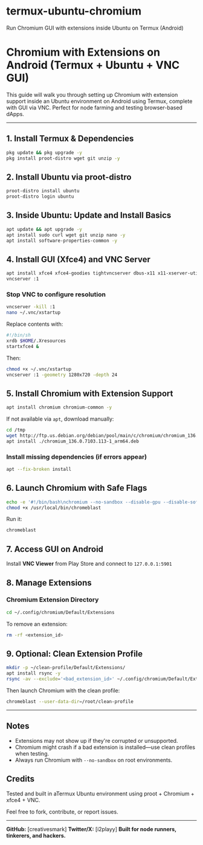 # termux-ubuntu-chromium
Run Chromium GUI with extensions inside Ubuntu on Termux (Android)
# Chromium with Extensions on Android (Termux + Ubuntu + VNC GUI)

This guide will walk you through setting up Chromium with extension support inside an Ubuntu environment on Android using Termux, complete with GUI via VNC. Perfect for node farming and testing browser-based dApps.

---

## 1. Install Termux & Dependencies

```bash
pkg update && pkg upgrade -y
pkg install proot-distro wget git unzip -y
```

## 2. Install Ubuntu via proot-distro

```bash
proot-distro install ubuntu
proot-distro login ubuntu
```

## 3. Inside Ubuntu: Update and Install Basics

```bash
apt update && apt upgrade -y
apt install sudo curl wget git unzip nano -y
apt install software-properties-common -y
```

## 4. Install GUI (Xfce4) and VNC Server

```bash
apt install xfce4 xfce4-goodies tightvncserver dbus-x11 x11-xserver-utils -y
vncserver :1
```

### Stop VNC to configure resolution

```bash
vncserver -kill :1
nano ~/.vnc/xstartup
```

Replace contents with:

```bash
#!/bin/sh
xrdb $HOME/.Xresources
startxfce4 &
```

Then:

```bash
chmod +x ~/.vnc/xstartup
vncserver :1 -geometry 1280x720 -depth 24
```

## 5. Install Chromium with Extension Support

```bash
apt install chromium chromium-common -y
```

If not available via `apt`, download manually:

```bash
cd /tmp
wget http://ftp.us.debian.org/debian/pool/main/c/chromium/chromium_136.0.7103.113-1_arm64.deb
apt install ./chromium_136.0.7103.113-1_arm64.deb
```

### Install missing dependencies (if errors appear)

```bash
apt --fix-broken install
```

## 6. Launch Chromium with Safe Flags

```bash
echo -e '#!/bin/bash\nchromium --no-sandbox --disable-gpu --disable-software-rasterizer --password-store=basic --disable-features=UseOzonePlatform' > /usr/local/bin/chromeblast
chmod +x /usr/local/bin/chromeblast
```

Run it:

```bash
chromeblast
```

## 7. Access GUI on Android

Install **VNC Viewer** from Play Store and connect to `127.0.0.1:5901`

## 8. Manage Extensions

### Chromium Extension Directory

```bash
cd ~/.config/chromium/Default/Extensions
```

To remove an extension:

```bash
rm -rf <extension_id>
```

## 9. Optional: Clean Extension Profile

```bash
mkdir -p ~/clean-profile/Default/Extensions/
apt install rsync -y
rsync -av --exclude='<bad_extension_id>' ~/.config/chromium/Default/Extensions/ ~/clean-profile/Default/Extensions/
```

Then launch Chromium with the clean profile:

```bash
chromeblast --user-data-dir=/root/clean-profile
```

---

## Notes

* Extensions may not show up if they're corrupted or unsupported.
* Chromium might crash if a bad extension is installed—use clean profiles when testing.
* Always run Chromium with `--no-sandbox` on root environments.

## Credits

Tested and built in aTermux Ubuntu environment using proot + Chromium + xfce4 + VNC.

Feel free to fork, contribute, or report issues.

---

**GitHub:** \[creativesmark]
**Twitter/X:** \[i2playy]
**Built for node runners, tinkerers, and hackers.**

